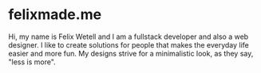 # felixmade.me
Hi, my name is Felix Wetell and I am a fullstack developer and also a web designer. I like to create solutions for people that makes the everyday life easier and more fun. My designs strive for a minimalistic look, as they say, "less is more".
